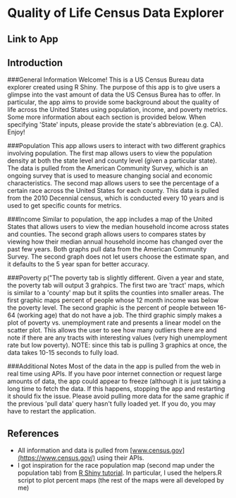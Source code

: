 # Quality of Life Census Data Explorer

## Link to App

## Introduction

###General Information
Welcome! This is a US Census Bureau data explorer created
using R Shiny. The purpose of this app is to give users a glimpse
into the vast amount of data the US Census Burea has to offer.
In particular, the app aims to provide some background about the
quality of life across the United States using population, 
income, and poverty metrics. Some more information about each
section is provided below. When specifying 'State' inputs, please
provide the state's abbreviation (e.g. CA). Enjoy!

###Population
This app allows users to interact with two different graphics
involving population. The first map allows users to view the population 
density at both the state level and county level (given a particular
state). The data is pulled from the American Community Survey, which is an 
ongoing survey that is used to measure changing social and economic characteristics.
The second map allows users to see the percentage of a certain race across the United States
for each county. This data is pulled from the 2010 Decennial census, which is 
conducted every 10 years and is used to get specific counts for metrics.

###Income
Similar to population, the app includes a map of the United States
that allows users to view the median household income across states and
counties. The second graph allows users to compares states by viewing
how their median annual household income has changed over the past few
years. Both graphs pull data from the American Community Survey. The second
graph does not let users choose the estimate span, and it defaults to the 5
year span for better accuracy.

###Poverty
p("The poverty tab is slightly different. Given a year and state,
the poverty tab will output 3 grahpics. The first two are 'tract' maps, which is similar
to a 'county' map but it splits the counties into smaller areas. The first graphic
maps percent of people whose 12 month income was below the poverty level. The second
graphic is the percent of people between 16-64 (working age) that do not have a job. The third
graphic simply makes a plot of poverty vs. unemployment rate and presents a linear model
on the scatter plot. This allows the user to see how many outliers there are and note
if there are any tracts with interesting values (very high unemployment rate but low poverty). NOTE: since this tab is pulling 3 graphics at once, the data takes 10-15 seconds to fully load.

###Additional Notes
Most of the data in the app is pulled from the web in real time using APIs. 
If you have poor internet connection or request large amounts of data,
the app could appear to freeze (although it is just taking a long time
to fetch the data. If this happens,
stopping the app and restarting it should fix the issue. Please avoid
pulling more data for the same graphic if the previous 'pull data' query hasn't
fully loaded yet. If you do, you may have to restart the application.

## References

* All information and data is pulled from [www.census.gov](https://www.census.gov/) using
their APIs.
* I got inspiration for the race population map (second map under the population tab) from
[R Shiny tutorial](https://shiny.rstudio.com/tutorial/written-tutorial/lesson5/). In particular, I used the helpers.R script to plot percent maps (the rest of the maps
were all developed by me)